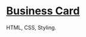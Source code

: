 # [Business Card](https://danilocanuto.github.io/business-card)

<file src="index.html"/>

HTML, CSS, Styling.

